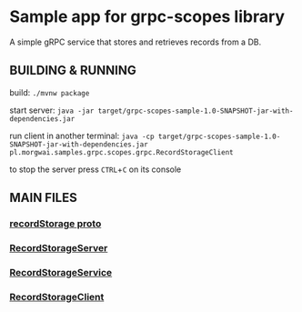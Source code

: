# Sample app for grpc-scopes library

A simple gRPC service that stores and retrieves records from a DB.


## BUILDING & RUNNING

build: `./mvnw package`

start server: `java -jar target/grpc-scopes-sample-1.0-SNAPSHOT-jar-with-dependencies.jar`

run client in another terminal: `java -cp target/grpc-scopes-sample-1.0-SNAPSHOT-jar-with-dependencies.jar pl.morgwai.samples.grpc.scopes.grpc.RecordStorageClient`

to stop the server press `CTRL`+`C` on its console


## MAIN FILES

### [recordStorage proto](src/main/proto/recordStorage.proto)

### [RecordStorageServer](src/main/java/pl/morgwai/samples/grpc/scopes/grpc/RecordStorageServer.java)

### [RecordStorageService](src/main/java/pl/morgwai/samples/grpc/scopes/grpc/RecordStorageService.java)

### [RecordStorageClient](src/main/java/pl/morgwai/samples/grpc/scopes/grpc/RecordStorageClient.java)
